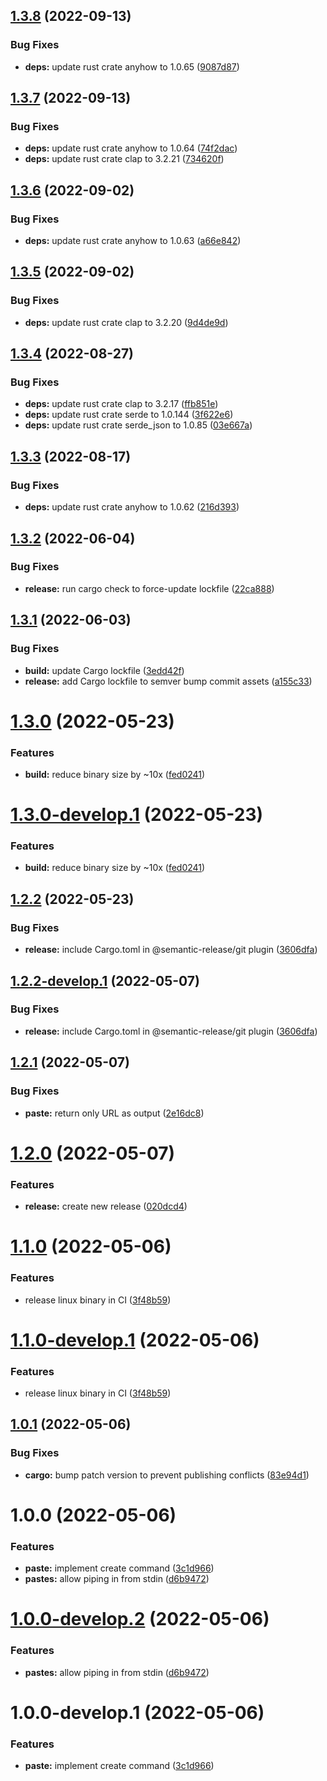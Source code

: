 ## [1.3.8](https://github.com/sphericalkat/katbin-cli/compare/v1.3.7...v1.3.8) (2022-09-13)


### Bug Fixes

* **deps:** update rust crate anyhow to 1.0.65 ([9087d87](https://github.com/sphericalkat/katbin-cli/commit/9087d878fea86f18fd3c9b1acf8067453ba7ace8))

## [1.3.7](https://github.com/sphericalkat/katbin-cli/compare/v1.3.6...v1.3.7) (2022-09-13)


### Bug Fixes

* **deps:** update rust crate anyhow to 1.0.64 ([74f2dac](https://github.com/sphericalkat/katbin-cli/commit/74f2dacb5e721cdb8c936b38b0d0c4afc2dde921))
* **deps:** update rust crate clap to 3.2.21 ([734620f](https://github.com/sphericalkat/katbin-cli/commit/734620fb219baf6021d93e714387efbc967ed487))

## [1.3.6](https://github.com/sphericalkat/katbin-cli/compare/v1.3.5...v1.3.6) (2022-09-02)


### Bug Fixes

* **deps:** update rust crate anyhow to 1.0.63 ([a66e842](https://github.com/sphericalkat/katbin-cli/commit/a66e84282ebf3a7abaad4cd8c4462cb91b987878))

## [1.3.5](https://github.com/sphericalkat/katbin-cli/compare/v1.3.4...v1.3.5) (2022-09-02)


### Bug Fixes

* **deps:** update rust crate clap to 3.2.20 ([9d4de9d](https://github.com/sphericalkat/katbin-cli/commit/9d4de9d798cecb72bf3969ae590441d9bd132ef4))

## [1.3.4](https://github.com/sphericalkat/katbin-cli/compare/v1.3.3...v1.3.4) (2022-08-27)


### Bug Fixes

* **deps:** update rust crate clap to 3.2.17 ([ffb851e](https://github.com/sphericalkat/katbin-cli/commit/ffb851e13f84a0a96972549e85f406881767c82e))
* **deps:** update rust crate serde to 1.0.144 ([3f622e6](https://github.com/sphericalkat/katbin-cli/commit/3f622e6aa6f9bbb99945be2ea21898169d2ab61e))
* **deps:** update rust crate serde_json to 1.0.85 ([03e667a](https://github.com/sphericalkat/katbin-cli/commit/03e667abe71f78346c73ae9a6132c5138eb601de))

## [1.3.3](https://github.com/sphericalkat/katbin-cli/compare/v1.3.2...v1.3.3) (2022-08-17)


### Bug Fixes

* **deps:** update rust crate anyhow to 1.0.62 ([216d393](https://github.com/sphericalkat/katbin-cli/commit/216d393818a79f1159fb5f58c231b8e4fcb14f6b))

## [1.3.2](https://github.com/sphericalkat/katbin-cli/compare/v1.3.1...v1.3.2) (2022-06-04)


### Bug Fixes

* **release:** run cargo check to force-update lockfile ([22ca888](https://github.com/sphericalkat/katbin-cli/commit/22ca888c8eea32b4dd1d3c83406fd75aa29945fd))

## [1.3.1](https://github.com/sphericalkat/katbin-cli/compare/v1.3.0...v1.3.1) (2022-06-03)


### Bug Fixes

* **build:** update Cargo lockfile ([3edd42f](https://github.com/sphericalkat/katbin-cli/commit/3edd42f11320ef5bf124e26a51b8be0a2bec6648))
* **release:** add Cargo lockfile to semver bump commit assets ([a155c33](https://github.com/sphericalkat/katbin-cli/commit/a155c33eb3cb0eeb315bba54c02d8b23efbdc890))

# [1.3.0](https://github.com/sphericalkat/katbin-cli/compare/v1.2.2...v1.3.0) (2022-05-23)


### Features

* **build:** reduce binary size by ~10x ([fed0241](https://github.com/sphericalkat/katbin-cli/commit/fed024177a7390df78acbb2b712dcb32ee7e1ae7))

# [1.3.0-develop.1](https://github.com/sphericalkat/katbin-cli/compare/v1.2.2...v1.3.0-develop.1) (2022-05-23)


### Features

* **build:** reduce binary size by ~10x ([fed0241](https://github.com/sphericalkat/katbin-cli/commit/fed024177a7390df78acbb2b712dcb32ee7e1ae7))

## [1.2.2](https://github.com/sphericalkat/katbin-cli/compare/v1.2.1...v1.2.2) (2022-05-23)


### Bug Fixes

* **release:** include Cargo.toml in @semantic-release/git plugin ([3606dfa](https://github.com/sphericalkat/katbin-cli/commit/3606dfaed52d96331cbb48ef983a78c513497b62))

## [1.2.2-develop.1](https://github.com/sphericalkat/katbin-cli/compare/v1.2.1...v1.2.2-develop.1) (2022-05-07)


### Bug Fixes

* **release:** include Cargo.toml in @semantic-release/git plugin ([3606dfa](https://github.com/sphericalkat/katbin-cli/commit/3606dfaed52d96331cbb48ef983a78c513497b62))

## [1.2.1](https://github.com/sphericalkat/katbin-cli/compare/v1.2.0...v1.2.1) (2022-05-07)


### Bug Fixes

* **paste:** return only URL as output ([2e16dc8](https://github.com/sphericalkat/katbin-cli/commit/2e16dc85dde884c5ee225b5a6b67cb66fec2348f))

# [1.2.0](https://github.com/sphericalkat/katbin-cli/compare/v1.1.0...v1.2.0) (2022-05-07)


### Features

* **release:** create new release ([020dcd4](https://github.com/sphericalkat/katbin-cli/commit/020dcd467bbfb730b1ef92ccaa2f9b673e9fb6c5))

# [1.1.0](https://github.com/sphericalkat/katbin-cli/compare/v1.0.1...v1.1.0) (2022-05-06)


### Features

* release linux binary in CI ([3f48b59](https://github.com/sphericalkat/katbin-cli/commit/3f48b5908ba839d2eaad6d124e316a5d9be991c9))

# [1.1.0-develop.1](https://github.com/sphericalkat/katbin-cli/compare/v1.0.1...v1.1.0-develop.1) (2022-05-06)


### Features

* release linux binary in CI ([3f48b59](https://github.com/sphericalkat/katbin-cli/commit/3f48b5908ba839d2eaad6d124e316a5d9be991c9))

## [1.0.1](https://github.com/sphericalkat/katbin-cli/compare/v1.0.0...v1.0.1) (2022-05-06)


### Bug Fixes

* **cargo:** bump patch version to prevent publishing conflicts ([83e94d1](https://github.com/sphericalkat/katbin-cli/commit/83e94d151816c53ca45040d8fb3eede34c78d054))

# 1.0.0 (2022-05-06)


### Features

* **paste:** implement create command ([3c1d966](https://github.com/sphericalkat/katbin-cli/commit/3c1d96662895d7771647166cc752cbb7585dd4df))
* **pastes:** allow piping in from stdin ([d6b9472](https://github.com/sphericalkat/katbin-cli/commit/d6b9472fccdf0fc065a2dc998c2384c2296a33fa))

# [1.0.0-develop.2](https://github.com/sphericalkat/katbin-cli/compare/v1.0.0-develop.1...v1.0.0-develop.2) (2022-05-06)


### Features

* **pastes:** allow piping in from stdin ([d6b9472](https://github.com/sphericalkat/katbin-cli/commit/d6b9472fccdf0fc065a2dc998c2384c2296a33fa))

# 1.0.0-develop.1 (2022-05-06)


### Features

* **paste:** implement create command ([3c1d966](https://github.com/sphericalkat/katbin-cli/commit/3c1d96662895d7771647166cc752cbb7585dd4df))
